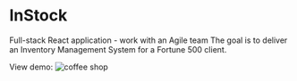 # InStock
Full-stack React application - work with an Agile team 
The goal is to deliver an Inventory Management System for a Fortune 500 client.

View demo:
![coffee shop](https://user-images.githubusercontent.com/64378067/120152954-fbe6c600-c1a2-11eb-8ebf-9344092ace77.gif)

